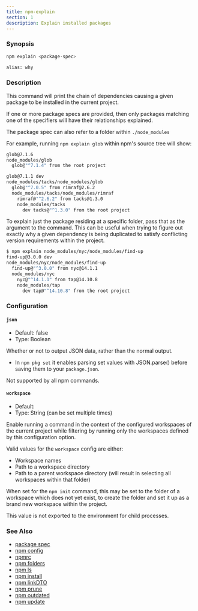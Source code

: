 ```yaml
---
title: npm-explain
section: 1
description: Explain installed packages
---
```


### Synopsis

```bash
npm explain <package-spec>

alias: why
```

### Description

This command will print the chain of dependencies causing a given package
to be installed in the current project.

If one or more package specs are provided, then only packages matching
one of the specifiers will have their relationships explained.

The package spec can also refer to a folder within `./node_modules`

For example, running `npm explain glob` within npm's source tree will show:

```bash
glob@7.1.6
node_modules/glob
  glob@"^7.1.4" from the root project

glob@7.1.1 dev
node_modules/tacks/node_modules/glob
  glob@"^7.0.5" from rimraf@2.6.2
  node_modules/tacks/node_modules/rimraf
    rimraf@"^2.6.2" from tacks@1.3.0
    node_modules/tacks
      dev tacks@"^1.3.0" from the root project
```

To explain just the package residing at a specific folder, pass that as the
argument to the command.  This can be useful when trying to figure out
exactly why a given dependency is being duplicated to satisfy conflicting
version requirements within the project.

```bash
$ npm explain node_modules/nyc/node_modules/find-up
find-up@3.0.0 dev
node_modules/nyc/node_modules/find-up
  find-up@"^3.0.0" from nyc@14.1.1
  node_modules/nyc
    nyc@"^14.1.1" from tap@14.10.8
    node_modules/tap
      dev tap@"^14.10.8" from the root project
```

### Configuration
#### `json`

* Default: false
* Type: Boolean

Whether or not to output JSON data, rather than the normal output.

* In `npm pkg set` it enables parsing set values with JSON.parse() before
  saving them to your `package.json`.

Not supported by all npm commands.

#### `workspace`

* Default:
* Type: String (can be set multiple times)

Enable running a command in the context of the configured workspaces of the
current project while filtering by running only the workspaces defined by
this configuration option.

Valid values for the `workspace` config are either:

* Workspace names
* Path to a workspace directory
* Path to a parent workspace directory (will result in selecting all
  workspaces within that folder)

When set for the `npm init` command, this may be set to the folder of a
workspace which does not yet exist, to create the folder and set it up as a
brand new workspace within the project.

This value is not exported to the environment for child processes.

### See Also

* [package spec](/using-npm/package-spec)
* [npm config](/commands/npm-config)
* [npmrc](/configuring-npm/npmrc)
* [npm folders](/configuring-npm/folders)
* [npm ls](/commands/npm-ls)
* [npm install](/commands/npm-install)
* [npm linkDTO](/commands/npm-linkDTO)
* [npm prune](/commands/npm-prune)
* [npm outdated](/commands/npm-outdated)
* [npm update](/commands/npm-update)
